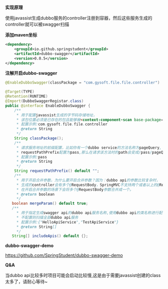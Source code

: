 **实现原理**

使用javassist生成dubbo服务的controller注册到容器，然后这些服务生成的controller就可以被swagger扫描

**添加maven坐标**

```xml
<dependency>
    <groupId>io.github.springstudent</groupId>
    <artifactId>dubbo-swagger</artifactId>
    <version>0.0.5</version>
</dependency>    
```

**注解开启dubbo-swagger**

```java
@EnableDubboSwagger(classPackage = "com.gysoft.file.file.controller")
```

```java
@Target(TYPE)
@Retention(RUNTIME)
@Import(DubboSwaggerRegistar.class)
public @interface EnableDubboSwagger {
    /**
     * 用于配置javassist生成的字节码存储地址，
     * 该包位置必须是已存在的包且能够被<context:component-scan base-package="xxx"/>扫描到
     * 配置示例:com.gysoft.file.file.controller
     * @return String
     */
    String classPackage();
    /**
     * 请求服务地址的前缀配置，比如你有一个dubbo service的方法名称为pageQuery,
     * requestPathPrefix配置为pass,那么在请求该方法时的path会变成/pass/pageQuery
     * 配置示例:pass
     * @return String
     */
    String requestPathPrefix() default "";
    /**
     * 用于开启合并参数，为什么要开启合并参数？因为：dubbo api的参数比较复杂时，
     * 生成的controller会有多个@RequestBody，SpringMVC不支持两个或者以上的@RequestBody传参，
     * 在开启合并参数的场景下会将多个@RequestBody参数合并成一个。
     * @return boolean
     */
   boolean mergeParam() default true;
   /**
     * 用于指定生成swagger api的dubbo api服务名称,使用dubbo api的类名称进行配置，
     * 不配置则扫描全部dubbo api服务
     * 配置示例:{"HelloApiService","TestApiService"}
     * @return String[]
     */
   String[] includeApis() default {}; 
```

**dubbo-swagger-demo**

https://github.com/SpringStudent/dubbo-swagger-demo

**Q&A**

当dubbo api比较多时项目可能会启动比较慢,这是由于需要javassist创建的class太多了，请耐心等待~